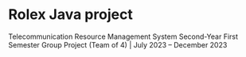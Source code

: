 # Rolex Java project
 Telecommunication Resource Management System
 Second-Year First Semester Group Project (Team of 4) | July 2023 – December 2023
